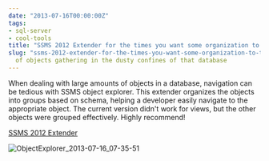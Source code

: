 ```yaml
---
date: "2013-07-16T00:00:00Z"
tags:
- sql-server
- cool-tools
title: "SSMS 2012 Extender for the times you want some organization to the random pile"
slug: "ssms-2012-extender-for-the-times-you-want-some-organization-to-the-random-pile-of-objects-gathering-in-the-dusty-confines-of-that-database"
  of objects gathering in the dusty confines of that database
---
```


When dealing with large amounts of objects in a database, navigation can be tedious with SSMS object explorer. This extender organizes the objects into groups based on schema, helping a developer easily navigate to the appropriate object. The current version didn't work for views, but the other objects were grouped effectively. Highly recommend!

[SSMS 2012 Extender ](https://ssms2012extender.codeplex.com/ "SSMS 2012 Extender")

![ObjectExplorer_2013-07-16_07-35-51](/images/ObjectExplorer_2013-07-16_07-35-51_uxfdyj.png)

